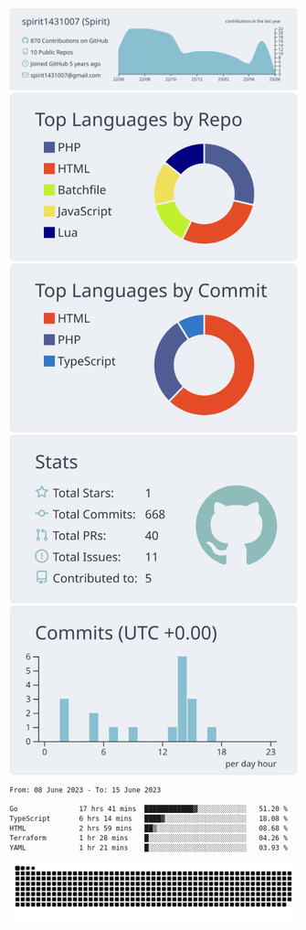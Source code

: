 [![](https://raw.githubusercontent.com/spirit1431007/spirit1431007/master/profile-summary-card-output/nord_bright/0-profile-details.svg)](https://git.io/spiritx)
[![](https://raw.githubusercontent.com/spirit1431007/spirit1431007/master/profile-summary-card-output/nord_bright/1-repos-per-language.svg)](https://git.io/spiritx) [![](https://raw.githubusercontent.com/spirit1431007/spirit1431007/master/profile-summary-card-output/nord_bright/2-most-commit-language.svg)](https://git.io/spiritx)
[![](https://raw.githubusercontent.com/spirit1431007/spirit1431007/master/profile-summary-card-output/nord_bright/3-stats.svg)](https://git.io/spiritx) [![](https://raw.githubusercontent.com/spirit1431007/spirit1431007/master/profile-summary-card-output/nord_bright/4-productive-time.svg)](https://git.io/spiritx)

<!--START_SECTION:waka-->

```txt
From: 08 June 2023 - To: 15 June 2023

Go               17 hrs 41 mins  ████████████▓░░░░░░░░░░░░   51.20 %
TypeScript       6 hrs 14 mins   ████▓░░░░░░░░░░░░░░░░░░░░   18.08 %
HTML             2 hrs 59 mins   ██▒░░░░░░░░░░░░░░░░░░░░░░   08.68 %
Terraform        1 hr 28 mins    █░░░░░░░░░░░░░░░░░░░░░░░░   04.26 %
YAML             1 hr 21 mins    █░░░░░░░░░░░░░░░░░░░░░░░░   03.93 %
```

<!--END_SECTION:waka-->

![contribution](https://github.com/spirit1431007/spirit1431007/blob/output/github-contribution-grid-snake.svg)
